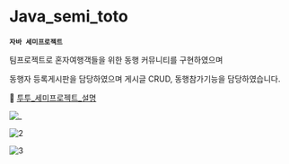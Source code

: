 # Java_semi_toto

**`자바 세미프로젝트`**

팀프로젝트로 혼자여행객들을 위한 동행 커뮤니티를 구현하였으며

동행자 등록게시판을 담당하였으며 게시글 CRUD, 동행참가기능을 담당하였습니다.


🔎 [투투_세미프로젝트_설명](https://www.notion.so/solveloper/Tour-Together-a0e77be0a1244959a9450dfb9bb1584e)


![_](https://user-images.githubusercontent.com/60641833/142145649-ce1fac51-f834-4c12-af76-aacf8be618ab.jpg)


![2](https://user-images.githubusercontent.com/60641833/142146649-1213cd70-2ef9-491e-a243-4c36dbc56c69.png)


![3](https://user-images.githubusercontent.com/60641833/142146652-f1d4a7eb-95ad-4ceb-a1af-1451f9025e72.png)

